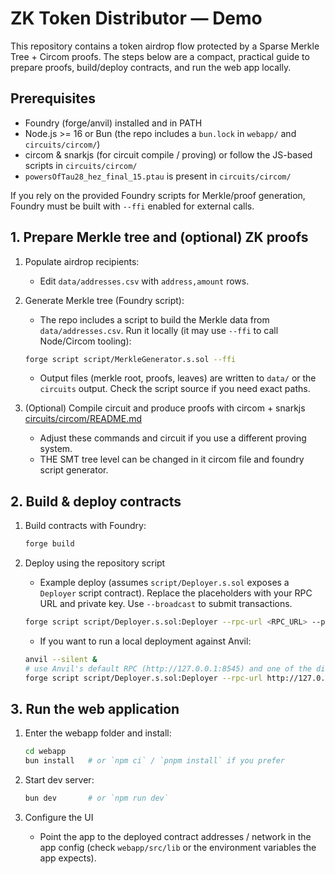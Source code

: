 # ZK Token Distributor — Demo

This repository contains a token airdrop flow protected by a Sparse Merkle Tree + Circom proofs. The steps below are a compact, practical guide to prepare proofs, build/deploy contracts, and run the web app locally.

## Prerequisites

- Foundry (forge/anvil) installed and in PATH
- Node.js >= 16 or Bun (the repo includes a `bun.lock` in `webapp/` and `circuits/circom/`)
- circom & snarkjs (for circuit compile / proving) or follow the JS-based scripts in `circuits/circom/`
- `powersOfTau28_hez_final_15.ptau` is present in `circuits/circom/`

If you rely on the provided Foundry scripts for Merkle/proof generation, Foundry must be built with `--ffi` enabled for external calls.

## 1. Prepare Merkle tree and (optional) ZK proofs

1. Populate airdrop recipients:

    - Edit `data/addresses.csv` with `address,amount` rows.

2. Generate Merkle tree (Foundry script):

    - The repo includes a script to build the Merkle data from `data/addresses.csv`. Run it locally (it may use `--ffi` to call Node/Circom tooling):

    ```bash
    forge script script/MerkleGenerator.s.sol --ffi
    ```

    - Output files (merkle root, proofs, leaves) are written to `data/` or the `circuits` output. Check the script source if you need exact paths.

3. (Optional) Compile circuit and produce proofs with circom + snarkjs [circuits/circom/README.md](circuits/circom/README.md)
    - Adjust these commands and circuit if you use a different proving system. 
    - THE SMT tree level can be changed in it circom file and foundry script generator.

## 2. Build & deploy contracts

1. Build contracts with Foundry:

    ```bash
    forge build
    ```

2. Deploy using the repository script

    - Example deploy (assumes `script/Deployer.s.sol` exposes a `Deployer` script contract). Replace the placeholders with your RPC URL and private key. Use `--broadcast` to submit transactions.

    ```bash
    forge script script/Deployer.s.sol:Deployer --rpc-url <RPC_URL> --private-key <PRIVATE_KEY> --broadcast -vvvv
    ```

    - If you want to run a local deployment against Anvil:

    ```bash
    anvil --silent &
    # use Anvil's default RPC (http://127.0.0.1:8545) and one of the displayed private keys
    forge script script/Deployer.s.sol:Deployer --rpc-url http://127.0.0.1:8545 --private-key <ANVIL_KEY> --broadcast
    ```

## 3. Run the web application

1. Enter the webapp folder and install:

    ```bash
    cd webapp
    bun install   # or `npm ci` / `pnpm install` if you prefer
    ```

2. Start dev server:

    ```bash
    bun dev       # or `npm run dev`
    ```

3. Configure the UI

    - Point the app to the deployed contract addresses / network in the app config (check `webapp/src/lib` or the environment variables the app expects).
